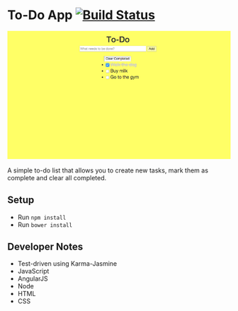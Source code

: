 # To-Do App [![Build Status](https://travis-ci.org/costassarris/todo_challenge.svg?branch=master)](https://travis-ci.org/costassarris/todo_challenge)

![ToDo Preview](https://github.com/costassarris/todo_challenge/blob/master/Screen%20Shot.png?raw=true)

A simple to-do list that allows you to create new tasks, mark them as complete and clear all completed.

## Setup
* Run ```npm install```
* Run ```bower install```

## Developer Notes
* Test-driven using Karma-Jasmine
* JavaScript
* AngularJS
* Node
* HTML
* CSS